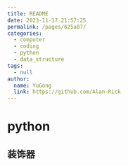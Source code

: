 ```yaml
---
title: README
date: 2023-11-17 21:57:25
permalink: /pages/625a87/
categories: 
  - computer
  - coding
  - python
  - data_structure
tags: 
  - null
author: 
  name: YuGong
  link: https://github.com/Alan-Rick
---
```

# python

## 装饰器
